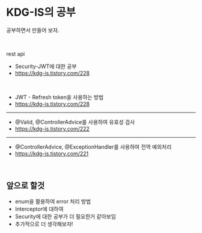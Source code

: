 # KDG-IS의 공부
공부하면서 만들어 보자.

<br />

rest api 
- Security-JWT에 대한 공부
- https://kdg-is.tistory.com/228
<br />

- JWT - Refresh token을 사용하는 방법
- https://kdg-is.tistory.com/228

- --
- @Valid, @ControllerAdvice를 사용하여 유효성 검사
- https://kdg-is.tistory.com/222
- --
- @ControllerAdvice, @ExceptionHandler를 사용하여 전역 예외처리
- https://kdg-is.tistory.com/221

<br />

## 앞으로 할것

- enum을 활용하여 error 처리 방법
- Interceptor에 대하여
- Security에 대한 공부가 더 필요한거 같아보임
- 추가적으로 더 생각해보자!

